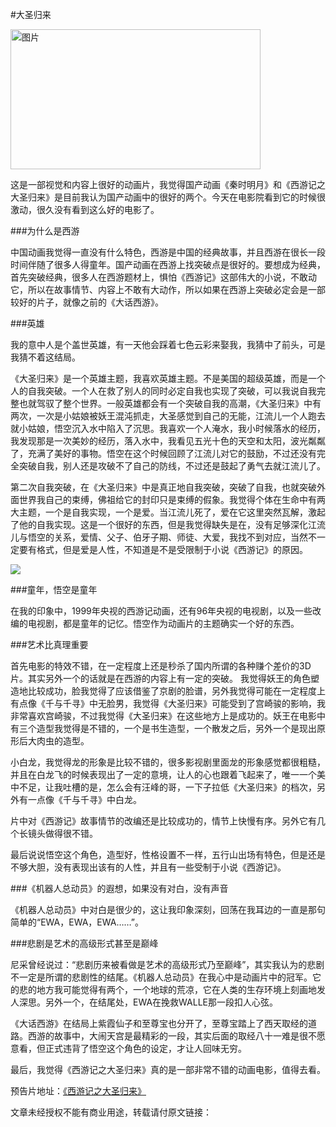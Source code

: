 #大圣归来

 <img src="http://img31.mtime.cn/pi/2015/04/22/112758.49985889_1000X1000.jpg" width = "400" height = "224" alt="图片" align=center />


这是一部视觉和内容上很好的动画片，我觉得国产动画《秦时明月》和《西游记之大圣归来》是目前我认为国产动画中的很好的两个。今天在电影院看到它的时候很激动，很久没有看到这么好的电影了。

###为什么是西游

中国动画我觉得一直没有什么特色，西游是中国的经典故事，并且西游在很长一段时间伴随了很多人得童年。国产动画在西游上找突破点是很好的。要想成为经典，首先突破经典，很多人在西游题材上，惧怕《西游记》这部伟大的小说，不敢动它，所以在故事情节、内容上不敢有大动作，所以如果在西游上突破必定会是一部较好的片子，就像之前的《大话西游》。

###英雄

我的意中人是个盖世英雄，有一天他会踩着七色云彩来娶我，我猜中了前头，可是我猜不着这结局。

《大圣归来》是一个英雄主题，我喜欢英雄主题。不是美国的超级英雄，而是一个人的自我突破。一个人在救了别人的同时必定自我也实现了突破，可以我说自我完整也就驾驭了整个世界。一般英雄都会有一个突破自我的高潮，《大圣归来》中有两次，一次是小姑娘被妖王混沌抓走，大圣感觉到自己的无能，江流儿一个人跑去就小姑娘，悟空沉入水中陷入了沉思。我喜欢一个人淹水，我小时候落水的经历，我发现那是一次美妙的经历，落入水中，我看见五光十色的天空和太阳，波光粼粼了，充满了美好的事物。悟空在这个时候回顾了江流儿对它的鼓励，不过还没有完全突破自我，别人还是攻破不了自己的防线，不过还是鼓起了勇气去就江流儿了。

第二次自我突破，在《大圣归来》中是真正地自我突破，突破了自我，也就突破外面世界我自己的束缚，佛祖给它的封印只是束缚的假象。我觉得个体在生命中有两大主题，一个是自我实现，一个是爱。当江流儿死了，爱在它这里突然瓦解，激起了他的自我实现。这是一个很好的东西，但是我觉得缺失是在，没有足够深化江流儿与悟空的关系，爱情、父子、伯牙子期、师徒、大爱，我找不到对应，当然不一定要有格式，但是爱是人性，不知道是不是受限制于小说《西游记》的原因。


![](https://mag.moe/wp-content/uploads/2015/06/%E3%80%8A%E8%A5%BF%E6%B8%B8%E8%AE%B0%E4%B9%8B%E5%A4%A7%E5%9C%A3%E5%BD%92%E6%9D%A5%E3%80%8B%E8%BF%98%E6%9C%AA%E4%B8%8A%E6%98%A0%E5%A5%BD%E8%AF%84%E5%A6%82%E6%BD%AE-520x400.jpg)

###童年，悟空是童年

在我的印象中，1999年央视的西游记动画，还有96年央视的电视剧，以及一些改编的电视剧，都是童年的记忆。悟空作为动画片的主题确实一个好的东西。


###艺术比真理重要

首先电影的特效不错，在一定程度上还是秒杀了国内所谓的各种赚个差价的3D片。其实另外一个的话就是在西游的内容上有一定的突破。
我觉得妖王的角色塑造地比较成功，脸我觉得了应该借鉴了京剧的脸谱，另外我觉得可能在一定程度上有点像《千与千寻》中无脸男，我觉得《大圣归来》可能受到了宫崎骏的影响，我非常喜欢宫崎骏，不过我觉得《大圣归来》在这些地方上是成功的。妖王在电影中有三个造型我觉得是不错的，一个是书生造型，一个散发之后，另外一个是现出原形后大肉虫的造型。

小白龙，我觉得龙的形象是比较不错的，很多影视剧里面龙的形象感觉都很粗糙，并且在白龙飞的时候表现出了一定的意境，让人的心也跟着飞起来了，唯一一个美中不足，让我吐槽的是，怎么会有汪峰的哥，一下子拉低《大圣归来》的档次，另外有一点像《千与千寻》中白龙。

片中对《西游记》故事情节的改编还是比较成功的，情节上快慢有序。另外它有几个长镜头做得很不错。

最后说说悟空这个角色，造型好，性格设置不一样，五行山出场有特色，但是还是不够大胆，没有表现出该有的人性，并且有一些受制于小说《西游记》。



###《机器人总动员》的遐想，如果没有对白，没有声音

《机器人总动员》中对白是很少的，这让我印象深刻，回荡在我耳边的一直是那句简单的“EWA，EWA，EWA……”。

###悲剧是艺术的高级形式甚至是巅峰

尼采曾经说过：“悲剧历来被看做是艺术的高级形式乃至巅峰”，其实我认为的悲剧不一定是所谓的悲剧性的结尾。《机器人总动员》在我心中是动画片中的冠军。它的悲的地方我可能觉得有两个，一个地球的荒凉，它在人类的生存环境上刻画地发人深思。另外一个，在结尾处，EWA在挽救WALLE那一段扣人心弦。

《大话西游》在结局上紫霞仙子和至尊宝也分开了，至尊宝踏上了西天取经的道路。西游的故事中，大闹天宫是最精彩的一段，其实后面的取经八十一难是很不愿意看，但正式违背了悟空这个角色的设定，才让人回味无穷。

最后，我觉得《西游记之大圣归来》真的是一部非常不错的动画电影，值得去看。


预告片地址：[《西游记之大圣归来》](http://movie.douban.com/trailer/179848/#content)

文章未经授权不能有商业用途，转载请付原文链接：
